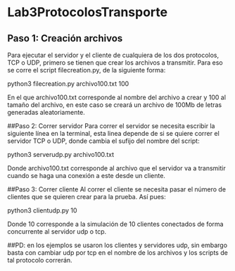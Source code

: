 # Lab3ProtocolosTransporte

## Paso 1: Creación archivos
Para ejecutar el servidor y el cliente de cualquiera de los dos protocolos, TCP o UDP, primero se tienen que crear los archivos a transmitir. Para eso se corre el script filecreation.py, de la siguiente forma:

python3 filecreation.py archivo100.txt 100

En el que archivo100.txt corresponde al nombre del archivo a crear y 100 al tamaño del archivo, en este caso se creará un archivo de 100Mb de letras generadas aleatoriamente.

##Paso 2: Correr servidor
Para correr el servidor se necesita escribir la siguiente línea en la terminal, esta linea depende de si se quiere correr el servidor TCP o UDP, donde cambia el sufijo del nombre del script:

python3 serverudp.py archivo100.txt

Donde archivo100.txt corresponde al archivo que el servidor va a transmitir cuando se haga una conexión a este desde un cliente.

##Paso 3: Correr cliente
Al correr el cliente se necesita pasar el número de clientes que se quieren crear para la prueba. Así pues:

python3 clientudp.py 10

Donde 10 corresponde a la simulación de 10 clientes conectados de forma concurrente al servidor udp o tcp.

##PD: en los ejemplos se usaron los clientes y servidores udp, sin embargo basta con cambiar udp por tcp en el nombre de los archivos y los scripts de tal protocolo correrán.
